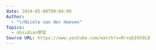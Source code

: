 ```yaml
---
date: 2024-05-08T09:04:00
Author:
  - "\rNicole van der Hoeven"
Topics:
  - obsidian學習
Source URL: https://www.youtube.com/watch?v=RrxqkIhh9L8
---
```

